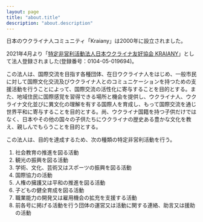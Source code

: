 ```yaml
---
layout: page
title: "about.title"
description: "about.description"
---
```


日本のウクライナ人コミュニティ「Kraiany」は2000年に設立されました。

2021年4月より「[特定非営利活動法人日本ウクライナ友好協会 KRAIANY](https://www.npo-homepage.go.jp/npoportal/detail/013013702)」として法人登録されました(登録番号：0104-05-019694)。

この法人は、国際交流を目指す各種団体、在日ウクライナ人をはじめ、一般市民に対して国際文化交流及びウクライナ人とのコミュニケーションを持つための支援活動を行うことによって、国際交流の活性化に寄与することを目的とする。また、地域住民に国際感覚を習得できる場所と機会を提供し、ウクライナ人、ウクライナ文化並びに異文化の理解を有する国際人を育成し、もって国際交流を通じ世界平和に寄与することを目的とする。尚、ウクライナ国籍を持つ子供だけではなく、日本やその他の国々の子供たちにウクライナの歴史ある豊かな文化を教え、親しんでもらうことを目的とする。

この法人は、目的を達成するため、次の種類の特定非営利活動を行う。

1. 社会教育の推進を図る活動
2. 観光の振興を図る活動
3. 学術、文化、芸術又はスポーツの振興を図る活動
4. 国際協力の活動 		
5. 人権の擁護又は平和の推進を図る活動
6. 子どもの健全育成を図る活動
7. 職業能力の開発又は雇用機会の拡充を支援する活動
8. 前各号に掲げる活動を行う団体の運営又は活動に関する連絡、助言又は援助の活動
